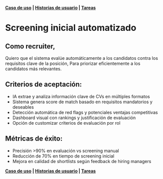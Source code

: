 **[Caso de uso](./uc_2.md) | [Historias de usuario](./us_20.moc.md) | [Tareas](./tk_210.moc.md)**

# Screening inicial automatizado
## Como recruiter,
Quiero que el sistema evalúe automáticamente a los candidatos contra los requisitos clave de la posición,
Para priorizar eficientemente a los candidatos más relevantes.

## Criterios de aceptación:
- IA extrae y analiza información clave de CVs en múltiples formatos
- Sistema genera score de match basado en requisitos mandatorios y deseables
- Detección automática de red flags y potenciales ventajas competitivas
- Dashboard visual con rankings y justificación de evaluación
- Opción de customizar criterios de evaluación por rol

## Métricas de éxito:
- Precisión >90% en evaluación vs screening manual
- Reducción de 70% en tiempo de screening inicial
- Mejora en calidad de shortlists según feedback de hiring managers

**[Caso de uso](./uc_2.md) | [Historias de usuario](./us_20.moc.md) | [Tareas](./tk_210.moc.md)**
